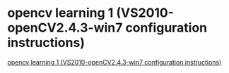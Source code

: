 # opencv learning 1 (VS2010-openCV2.4.3-win7 configuration instructions)
[opencv learning 1 (VS2010-openCV2.4.3-win7 configuration instructions)](https://aiwithcloud.com/2022/09/16/opencv_learning_1_vs2010_opencv2-4-3_win7_configuration_instructions/)